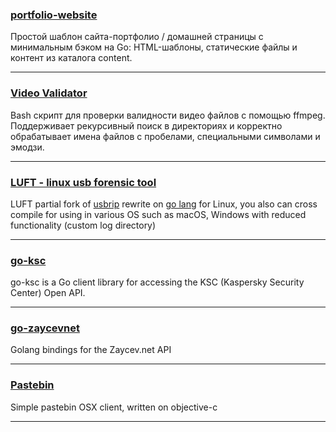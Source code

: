 ### [portfolio-website](https://github.com/pixfid/portfolio-website)

Простой шаблон сайта-портфолио / домашней страницы с минимальным бэком на Go: HTML-шаблоны, статические файлы и контент из каталога content.

---

### [Video Validator](https://github.com/pixfid/video_validator)

Bash скрипт для проверки валидности видео файлов с помощью ffmpeg.
Поддерживает рекурсивный поиск в директориях и корректно обрабатывает имена файлов с пробелами,
специальными символами и эмодзи.

---

### [LUFT - linux usb forensic tool](https://github.com/pixfid/luft)

LUFT partial fork of [usbrip](https://github.com/snovvcrash/usbrip) rewrite on [go lang](https://golang.org)
for Linux, you also can cross compile for using in various OS such as macOS, Windows
with reduced functionality (custom log directory)

---

### [go-ksc](https://github.com/pixfid/go-ksc)
go-ksc is a Go client library for accessing the KSC (Kaspersky Security Center) Open API.

---

### [go-zaycevnet](https://github.com/pixfid/go-zaycevnet)
Golang bindings for the Zaycev.net API


---
### [Pastebin](https://github.com/pixfid/Pastebin)
Simple pastebin OSX client, written on objective-c

---